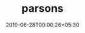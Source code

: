 ---
title: "parsons"
date: 2019-06-28T00:00:26+05:30
type: "organisations"
org_name: "RStudio"
repo_desc: "Create parsons problems in learnr tutorials"
repo_link: https://github.com/rstudio/parsons
---